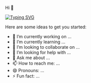 Hi 👋

[![Typing SVG](https://readme-typing-svg.demolab.com?font=Fjalla+One&size=30&duration=4000&pause=900&color=B4EAF7&width=435&lines=Hi+there+Mate!!!;I'm+Monish+kumar;AI+Developer+here;Let's+enjoy+the+world+of+AI)](https://git.io/typing-svg)

Here are some ideas to get you started:

- 🔭 I’m currently working on ...
- 🌱 I’m currently learning ...
- 👯 I’m looking to collaborate on ...
- 🤔 I’m looking for help with ...
- 💬 Ask me about ...
- 📫 How to reach me: ...
- 😄 Pronouns: ...
- ⚡ Fun fact: ...
